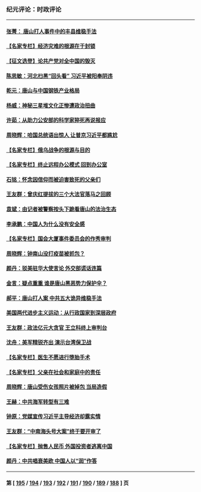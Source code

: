 ### 纪元评论：时政评论
---
#### [张菁： 唐山打人事件中的丰县维稳手法](../../pages/nsc1025/n13764437.md) 
#### [【名家专栏】经济灾难的根源在于封锁](../../pages/nsc1025/n13763858.md) 
#### [【征文选登】论共产党对全中国的毁灭](../../pages/nsc1025/n13764114.md) 
#### [陈思敏：河北扫黑“回头看” 习近平被阳奉阴违](../../pages/nsc1025/n13764082.md) 
#### [乾元：唐山与中国钢铁产业格局](../../pages/nsc1025/n13764071.md) 
#### [杨威：神秘三星堆文化正惨遭政治扭曲](../../pages/nsc1025/n13763893.md) 
#### [许茹：从助力公安部的科学家猝死再说报应](../../pages/nsc1025/n13763696.md) 
#### [周晓辉：哈国总统语出惊人 让普京习近平都尴尬](../../pages/nsc1025/n13763706.md) 
#### [【名家专栏】俄乌战争的根源与目的](../../pages/nsc1025/n13763508.md) 
#### [【名家专栏】终止远程办公模式 回到办公室](../../pages/nsc1025/n13763506.md) 
#### [石铭：怀念因信仰而被迫害致死的父亲们](../../pages/nsc1025/n13763349.md) 
#### [王友群：曾庆红提拔的三个大法官落马之回顾](../../pages/nsc1025/n13763196.md) 
#### [袁斌：由记者被警察按头下跪看唐山的法治生态](../../pages/nsc1025/n13763152.md) 
#### [李承鹏：中国人为什么没有安全感](../../pages/nsc1025/n13762977.md) 
#### [【名家专栏】国会大厦事件委员会的作秀审判](../../pages/nsc1025/n13762573.md) 
#### [周晓辉：钟南山没打疫苗被抓包？](../../pages/nsc1025/n13763007.md) 
#### [颜丹：驳美驻华大使言论 外交部谎话连篇](../../pages/nsc1025/n13762969.md) 
#### [金言：疑点重重 谁是唐山黑恶势力保护伞？](../../pages/nsc1025/n13762953.md) 
#### [郝平：唐山打人案 中共五大诡异维稳手法](../../pages/nsc1025/n13762972.md) 
#### [美国两代进步主义运动：从行政国家到深层政府](../../pages/nsc1025/n13762932.md) 
#### [王友群：政法亿元大贪官 王立科终上审判台](../../pages/nsc1025/n13762583.md) 
#### [沈舟：美军精锐齐出 演示台湾保卫战](../../pages/nsc1025/n13762508.md) 
#### [【名家专栏】医生不愿进行堕胎手术](../../pages/nsc1025/n13762323.md) 
#### [【名家专栏】父亲在社会和家庭中的责任](../../pages/nsc1025/n13762321.md) 
#### [周晓辉：唐山受伤女孩照片被掉包 当局造假](../../pages/nsc1025/n13762381.md) 
#### [王赫：中共海军转型有三难](../../pages/nsc1025/n13762057.md) 
#### [钟原：党媒宣传习近平主导经济却露实情](../../pages/nsc1025/n13762108.md) 
#### [王友群：“中南海头号大案”终于要开审了](../../pages/nsc1025/n13761877.md) 
#### [【名家专栏】抛售人民币 外国投资者逃离中国](../../pages/nsc1025/n13761777.md) 
#### [颜丹：中共唱衰美欧 中国人以“润”作答](../../pages/nsc1025/n13761830.md) 

---
#### 第 [ [195](./195.md) / [194](./194.md) / [193](./193.md) / [192](./192.md) / [191](./191.md) / [190](./190.md) / [189](./189.md) / [188](./188.md) ] 页

